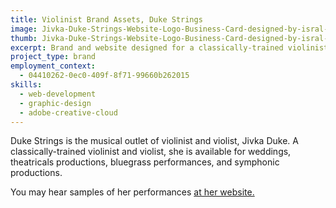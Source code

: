 ```yaml
---
title: Violinist Brand Assets, Duke Strings
image: Jivka-Duke-Strings-Website-Logo-Business-Card-designed-by-isral-Duke.jpg
thumb: Jivka-Duke-Strings-Website-Logo-Business-Card-designed-by-isral-Duke-t.jpg
excerpt: Brand and website designed for a classically-trained violinist.
project_type: brand
employment_context:
  - 04410262-0ec0-409f-8f71-99660b262015
skills:
  - web-development
  - graphic-design
  - adobe-creative-cloud
---
```

Duke Strings is the musical outlet of violinist and violist, Jivka Duke. A classically-trained violinist and violist, she is available for weddings, theatricals productions, bluegrass performances, and symphonic productions.

You may hear samples of her performances <a href="http://www.dukestrings.com" target="_blank" title="Hear some of Jivka’s music and get an estimate!">at her website.</a>
